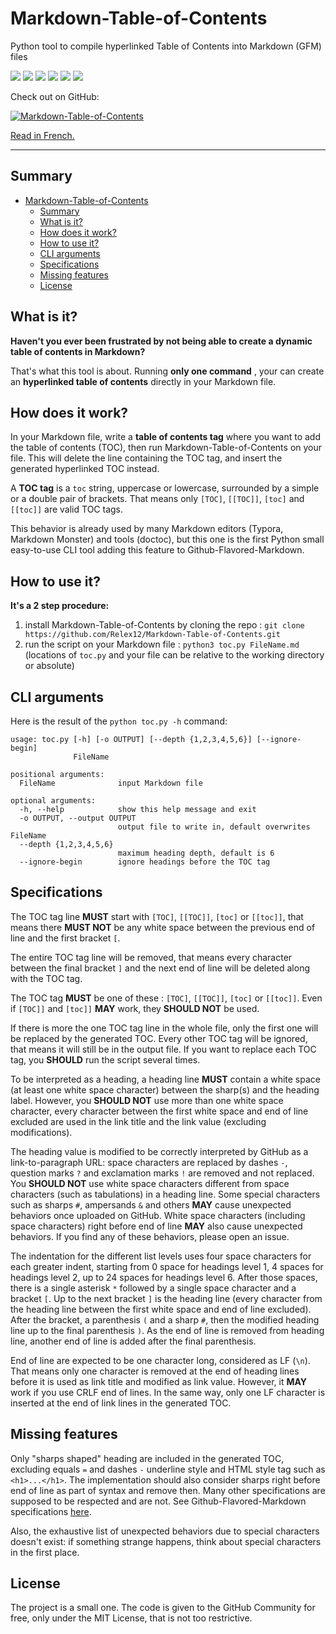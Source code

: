 # Markdown-Table-of-Contents
Python tool to compile hyperlinked Table of Contents into Markdown (GFM) files

![](https://img.shields.io/badge/status-In_Progress-green) ![](https://img.shields.io/github/license/Relex12/Markdown-Table-of-Contents) ![](https://img.shields.io/github/repo-size/Relex12/Markdown-Table-of-Contents) ![](https://img.shields.io/github/languages/top/Relex12/Markdown-Table-of-Contents) ![](https://img.shields.io/github/last-commit/Relex12/Markdown-Table-of-Contents) ![](https://img.shields.io/github/stars/Relex12/Markdown-Table-of-Contents)



Check out on GitHub:

[![Markdown-Table-of-Contents](https://github-readme-stats.vercel.app/api/pin/?username=Relex12&repo=Markdown-Table-of-Contents)](https://github.com/Relex12/Markdown-Table-of-Contents)

[Read in French.](https://relex12.github.io/fr/Markdown-Table-of-Contents)

---

## Summary

* [Markdown-Table-of-Contents](#markdown-table-of-contents)
    * [Summary](#summary)
    * [What is it?](#what-is-it)
    * [How does it work?](#how-does-it-work)
    * [How to use it?](#how-to-use-it)
    * [CLI arguments](#cli-arguments)
    * [Specifications](#specifications)
    * [Missing features](#missing-features)
    * [License](#license)

<!-- table of contents created by Adrian Bonnet, see https://github.com/Relex12/Markdown-Table-of-Contents for more -->

## What is it?

**Haven't you ever been frustrated by not being able to create a dynamic table of contents in Markdown?**

That's what this tool is about. Running **only one command** , your can create an **hyperlinked table of contents** directly in your Markdown file.

## How does it work?

In your Markdown file, write a **table of contents tag** where you want to add the table of contents (TOC), then run Markdown-Table-of-Contents on your file. This will delete the line containing the TOC tag, and insert the generated hyperlinked TOC instead.

A **TOC tag** is a `toc` string, uppercase or lowercase, surrounded by a simple or a double pair of brackets. That means only `[TOC]`, `[[TOC]]`, `[toc]` and `[[toc]]` are valid TOC tags.

This behavior is already used by many Markdown editors (Typora, Markdown Monster) and tools (doctoc), but this one is the first Python small easy-to-use CLI tool adding this feature to Github-Flavored-Markdown.

## How to use it?

**It's a 2 step procedure:**

1. install Markdown-Table-of-Contents by cloning the repo : `git clone https://github.com/Relex12/Markdown-Table-of-Contents.git`
2. run the script on your Markdown file : `python3 toc.py FileName.md` (locations of `toc.py` and your file can be relative to the working directory or absolute)

## CLI arguments

Here is the result of  the `python toc.py -h` command:

```
usage: toc.py [-h] [-o OUTPUT] [--depth {1,2,3,4,5,6}] [--ignore-begin]
              FileName

positional arguments:
  FileName              input Markdown file

optional arguments:
  -h, --help            show this help message and exit
  -o OUTPUT, --output OUTPUT
                        output file to write in, default overwrites FileName
  --depth {1,2,3,4,5,6}
                        maximum heading depth, default is 6
  --ignore-begin        ignore headings before the TOC tag
```

## Specifications

The TOC tag line **MUST** start with `[TOC]`, `[[TOC]]`, `[toc]` or `[[toc]]`, that means there **MUST NOT** be any white space between the previous end of line and the first bracket `[`.

The entire TOC tag line will be removed, that means every character between the final bracket `]` and the next end of line will be deleted along with the TOC tag.

The TOC tag **MUST** be one of these : `[TOC]`, `[[TOC]]`, `[toc]` or `[[toc]]`. Even if `[TOC]]` and `[toc]]` **MAY** work, they **SHOULD NOT** be used.

If there is more the one TOC tag line in the whole file, only the first one will be replaced by the generated TOC. Every other TOC tag will be ignored, that means it will still be in the output file. If you want to replace each TOC tag, you **SHOULD** run the script several times.

To be interpreted as a heading, a heading line **MUST** contain a white space (at least one white space character) between the sharp(s) and the heading label. However, you **SHOULD NOT** use more than one white space character, every character between the first white space and end of line excluded are used in the link title and the link value (excluding modifications).

The heading value is modified to be correctly interpreted by GitHub as a link-to-paragraph URL: space characters are replaced by dashes `-`, question marks `?` and exclamation marks `!` are removed and not replaced. You **SHOULD NOT** use white space characters different from space characters (such as tabulations) in a heading line. Some special characters such as sharps `#`, ampersands `&` and others **MAY** cause unexpected behaviors once uploaded on GitHub. White space characters (including space characters) right before end of line **MAY** also cause unexpected behaviors. If you find any of these behaviors, please open an issue.

The indentation for the different list levels uses four space characters for each greater indent, starting from 0 space for headings level 1, 4 spaces for headings level 2, up to 24 spaces for headings level 6. After those spaces, there is a single asterisk `*` followed by a single space character and a bracket `[`. Up to the next bracket `]` is the heading line (every character from the heading line between the first white space and end of line excluded). After the bracket, a parenthesis `(` and a sharp `#`, then the modified heading line up to the final parenthesis `)`. As the end of line is removed from heading line, another end of line is added after the final parenthesis.

End of line are expected to be one character long, considered as LF (`\n`). That means only one character is removed at the end of heading lines before it is used as link title and modified as link value. However, it **MAY** work if you use CRLF end of lines. In the same way, only one LF character is inserted at the end of link lines in the generated TOC.

## Missing features

Only "sharps shaped" heading are included in the generated TOC, excluding equals `=`  and dashes `-` underline style and HTML style tag such as `<h1>...</h1>`. The implementation should also consider sharps right before end of line as part of syntax and remove then. Many other specifications are supposed to be respected and are not. See Github-Flavored-Markdown specifications [here](https://github.github.com/gfm).

Also, the exhaustive list of unexpected behaviors due to special characters doesn't exist: if something strange happens, think about special characters in the first place.

## License

The project is a small one. The code is given to the GitHub Community  for free, only under the MIT License, that is not too restrictive.
